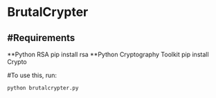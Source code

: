 BrutalCrypter
=============

#Requirements
-------------
**Python RSA
    pip install rsa
**Python Cryptography Toolkit
    pip install Crypto

#To use this, run:

    python brutalcrypter.py
